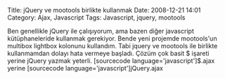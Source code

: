 Title: jQuery ve mootools birlikte kullanmak
Date: 2008-12-21 14:01
Category: Ajax, Javascript
Tags: Javascript, jquery, mootools

Ben genellikle jQuery ile çalışıyorum, ama bazen diğer javascript
kütüphaneleride kullanmak gerekiyor. Bende yeni projemde mootools'un
multibox lightbox kolonunu kullandım. Tabi jquery ve mootools ile
birlikte kullanmamdan dolayı hata vermeye başladı. Çözüm çok basit $
işareti yerine jQuery yazmak yeterli. [sourcecode language='javascript']$.ajax yerine [sourcecode language='javascript']jQuery.ajax
